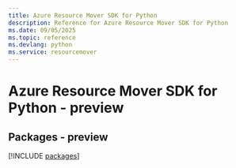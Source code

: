 ```yaml
---
title: Azure Resource Mover SDK for Python
description: Reference for Azure Resource Mover SDK for Python
ms.date: 09/05/2025
ms.topic: reference
ms.devlang: python
ms.service: resourcemover
---
```

# Azure Resource Mover SDK for Python - preview
## Packages - preview
[!INCLUDE [packages](resource-mover-index.md)]